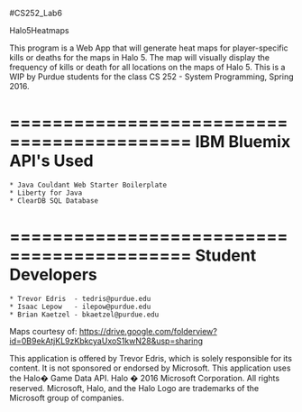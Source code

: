 #CS252_Lab6

Halo5Heatmaps

This program is a Web App that will generate heat maps for player-specific kills or deaths for the maps in Halo 5. The map will visually display the frequency of kills or death for all locations on the maps of Halo 5.
This is a WIP by Purdue students for the class CS 252 - System Programming, Spring 2016.



===========================================
	IBM Bluemix API's Used
===========================================
    * Java Couldant Web Starter Boilerplate
    * Liberty for Java
    * ClearDB SQL Database



===========================================
	Student Developers
===========================================
    * Trevor Edris  - tedris@purdue.edu
    * Isaac Lepow   - ilepow@purdue.edu
    * Brian Kaetzel - bkaetzel@purdue.edu





Maps courtesy of: https://drive.google.com/folderview?id=0B9ekAtjKL9zKbkcyaUxoS1kwN28&usp=sharing

This application is offered by Trevor Edris, which is solely responsible for its content. It is not sponsored or endorsed by Microsoft. This application uses the Halo� Game Data API. Halo � 2016 Microsoft Corporation. All rights reserved. Microsoft, Halo, and the Halo Logo are trademarks of the Microsoft group of companies.

